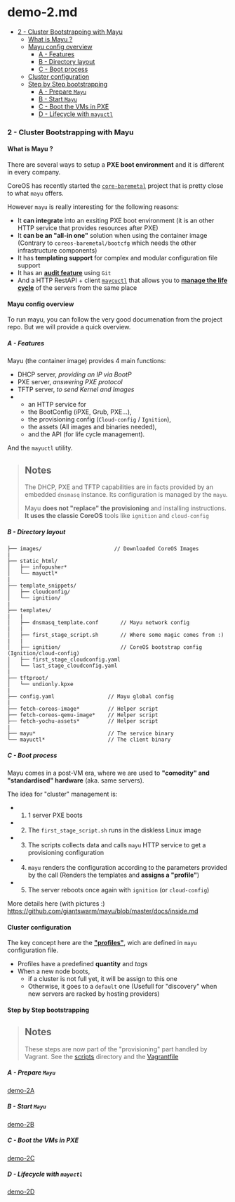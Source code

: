 # demo-2.md

<!-- MarkdownTOC depth=5 -->

- [2 - Cluster Bootstrapping with Mayu](#2---cluster-bootstrapping-with-mayu)
  - [What is Mayu ?](#what-is-mayu-)
  - [Mayu config overview](#mayu-config-overview)
    - [A - Features](#a---features)
    - [B - Directory layout](#b---directory-layout)
    - [C - Boot process](#c---boot-process)
  - [Cluster configuration](#cluster-configuration)
  - [Step by Step bootstrapping](#step-by-step-bootstrapping)
    - [A - Prepare `Mayu`](#a---prepare-mayu)
    - [B - Start `Mayu`](#b---start-mayu)
    - [C - Boot the VMs in PXE](#c---boot-the-vms-in-pxe)
    - [D - Lifecycle with `mayuctl`](#d---lifecycle-with-mayuctl)

<!-- /MarkdownTOC -->


### 2 - Cluster Bootstrapping with Mayu

#### What is Mayu ?

There are several ways to setup a **PXE boot environment** and it is different in every company.

CoreOS has recently started the [`core-baremetal`](https://github.com/coreos/coreos-baremetal) project that is pretty close to what `mayu` offers.

However `mayu` is really interesting for the following reasons:
- It **can integrate** into an exsiting PXE boot environment (it is an other HTTP service that provides resources after PXE)
- It **can be an "all-in one"** solution when using the container image (Contrary to `coreos-baremetal/bootcfg` which needs the other infrastructure components)
- It has **templating support** for complex and modular configuration file support
- It has an [**audit feature**](https://github.com/giantswarm/mayu/blob/master/docs/running.md) using `Git`
- And a HTTP RestAPI + client [`maycuctl`](https://github.com/giantswarm/mayu/blob/master/docs/mayuctl.md) that allows you to [**manage the life cycle**](https://github.com/giantswarm/mayu/blob/master/docs/machine_state_transition.md) of the servers from the same place



#### Mayu config overview

To run mayu, you can follow the very good documenation from the project repo.
But we will provide a quick overview.

##### A - Features

Mayu (the container image) provides 4 main functions:
- DHCP server, *providing an IP via BootP*
- PXE server, *answering PXE protocol*
- TFTP server, *to send Kernel and Images*
- + an HTTP service for
  + the BootConfig (iPXE, Grub, PXE...),
  + the provisioning config (`Cloud-config` / `Ignition`),
  + the assets (All images and binaries needed),
  + and the API (for life cycle management).

And the `mayuctl` utility.

> Notes
> --
>
> The DHCP, PXE and TFTP capabilities are in facts provided by an embedded `dnsmasq` instance.
> Its configuration is managed by the `mayu`.
>
> Mayu **does not "replace" the provisioning** and installing instructions. **It uses the classic CoreOS** tools like `ignition` and `cloud-config`
>

##### B - Directory layout

```
├── images/                       // Downloaded CoreOS Images
|
├── static_html/
│   ├── infopusher*
│   └── mayuctl*
|
├── template_snippets/
│   ├── cloudconfig/
│   └── ignition/
|
├── templates/
|   |
│   ├── dnsmasq_template.conf       // Mayu network config
|   |
│   ├── first_stage_script.sh       // Where some magic comes from :)
|   |
│   ├── ignition/                   // CoreOS bootstrap config (Ignition/cloud-config)
│   ├── first_stage_cloudconfig.yaml
│   └── last_stage_cloudconfig.yaml
|
├── tftproot/
│   └── undionly.kpxe
|
├── config.yaml                 // Mayu global config
|
├── fetch-coreos-image*         // Helper script
├── fetch-coreos-qemu-image*    // Helper script
├── fetch-yochu-assets*         // Helper script
|
├── mayu*                       // The service binary
└── mayuctl*                    // The client binary
```

##### C - Boot process

Mayu comes in a post-VM era, where we are used to **"comodity" and "standardised" hardware** (aka. same servers).

The idea for "cluster" management is:
* 1. 1 server PXE boots
* 2. The `first_stage_script.sh` runs in the diskless Linux image
* 3. The scripts collects data and calls `mayu` HTTP service to get a provisioning configuration
* 4. `mayu` renders the configuration according to the parameters provided by the call (Renders the templates and **assigns a "profile"**)
* 5. The server reboots once again with `ignition` (or `cloud-config`)

More details here (with pictures :) https://github.com/giantswarm/mayu/blob/master/docs/inside.md

#### Cluster configuration

The key concept here are the [**"profiles"**](https://github.com/giantswarm/mayu/blob/master/docs/configuration.md#profiles), wich are defined in `mayu` configuration file.
* Profiles have a predefined **quantity** and *tags*
* When a new node boots,
  - if a cluster is not full yet, it will be assign to this one
  - Otherwise, it goes to a `default` one (Usefull for "discovery" when new servers are racked by hosting providers)



#### Step by Step bootstrapping

> Notes
> --
>
> These steps are now part of the "provisioning" part handled by Vagrant.
> See the [scripts](../scripts/) directory and the [Vagrantfile](../Vagrantfile)
>


##### A - Prepare `Mayu`

[demo-2A](demo-2A.md)

##### B - Start `Mayu`

[demo-2B](demo-2B.md)

##### C - Boot the VMs in PXE

[demo-2C](demo-2C.md)

##### D - Lifecycle with `mayuctl`

[demo-2D](demo-2D.md)
